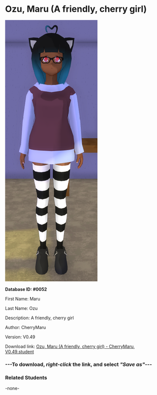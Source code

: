 # Ozu, Maru (A friendly, cherry girl)

<img src="../../Files/Images/Ozu, Maru (A friendly, cherry girl).png" title="Ozu, Maru (A friendly, cherry girl) - CherryMaru, V0.49">

**Database ID: #0052**

First Name: Maru

Last Name: Ozu

Description: A friendly, cherry girl

Author: CherryMaru

Version: V0.49

Download link: <a href="https://raw.githubusercontent.com/Arbiter1223/Daigaku-Gurashi-Custom-Students/master/Files/Student%20Files/Ozu%2C%20Maru%20(A%20friendly%2C%20cherry%20girl)%20-%20CherryMaru%2C%20V0.49.student">Ozu, Maru (A friendly, cherry girl) - CherryMaru, V0.49.student</a>

### ---**To download, _right-click_ the link, and select _"Save as"_**---

### Related Students

-none-
